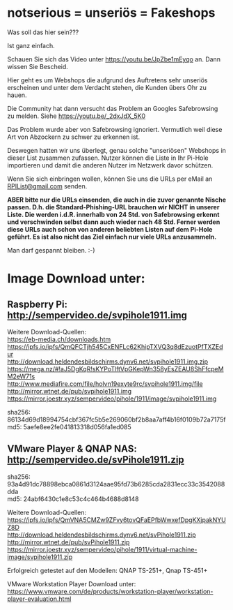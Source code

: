 # notserious = unseriös = Fakeshops

Was soll das hier sein???

Ist ganz einfach.

Schauen Sie sich das Video unter https://youtu.be/JpZbe1mEyqo an. Dann wissen Sie Bescheid.

Hier geht es um Webshops die aufgrund des Auftretens sehr unseriös erscheinen und unter dem Verdacht stehen, die Kunden übers Ohr zu hauen.

Die Community hat dann versucht das Problem an Googles Safebrowsing zu melden. Siehe https://youtu.be/_2dxJdX_5K0 

Das Problem wurde aber von Safebrowsing ignoriert. Vermutlich weil diese Art von Abzockern zu schwer zu erkennen ist.

Deswegen hatten wir uns überlegt, genau solche "unseriösen" Webshops in dieser List zusammen zufassen. Nutzer können die Liste in Ihr Pi-Hole importieren und damit die anderen Nutzer im Netzwerk davor schützen.

Wenn Sie sich einbringen wollen, können Sie uns die URLs per eMail an RPIList@gmail.com senden. 

<b>ABER bitte nur die URLs einsenden, die auch in die zuvor genannte Nische passen. D.h. die Standard-Phishing-URL brauchen wir NICHT in unserer Liste. Die werden i.d.R. innerhalb von 24 Std. von Safebrowsing erkennt und verschwinden selbst dann auch wieder nach 48 Std. Ferner werden diese URLs auch schon von anderen beliebten Listen auf dem Pi-Hole geführt. Es ist also nicht das Ziel einfach nur viele URLs anzusammeln.</b>

Man darf gespannt bleiben. :-)


# Image Download unter:
## Raspberry Pi: http://sempervideo.de/svpihole1911.img
Weitere Download-Quellen:<br>
https://eb-media.ch/downloads.htm<br>
https://ipfs.io/ipfs/QmQFCTjh545CxENFLc62KhipTXVQ3q8dEzuotPfTXZEdur<br>
http://download.heldendesbildschirms.dynv6.net/svpihole1911.img.zip<br>
https://mega.nz/#!aJ5DgKqR!sKYPoTlftVpGKepWn358yEsZEAU8ShFfcpeMM2eW71s<br>
http://www.mediafire.com/file/holvn19exyte9rc/svpihole1911.img/file<br>
http://mirror.wtnet.de/pub/svpihole1911.img<br>
https://mirror.joestr.xyz/sempervideo/pihole/1911/image/svpihole1911.img


sha256: 86134d69d18994754cbf367fc5b5e269060bf2b8aa7aff4b16f0109b72a7175f<br>
md5: 5aefe8ee2fe041813318d056fa1ed085

## VMware Player & QNAP NAS: http://sempervideo.de/svPihole1911.zip

sha256: 93a4d91dc78898ebca0861d3124aae95fd73b6285cda2831ecc33c3542088dda<br>
md5: 24abf6430c1e8c53c4c464b4688d8148<br>

Weitere Download-Quellen:<br>
https://ipfs.io/ipfs/QmVNA5CMZw9ZFvy6tovQFaEPfbWwxefDpgKXjpakNYUZ8D<br>
http://download.heldendesbildschirms.dynv6.net/svPihole1911.zip<br>
http://mirror.wtnet.de/pub/svPihole1911.zip<br>
https://mirror.joestr.xyz/sempervideo/pihole/1911/virtual-machine-image/svpihole1911.zip

Erfolgreich getestet auf den Modellen: QNAP TS-251+, Qnap TS-451+

VMware Workstation Player Download unter: https://www.vmware.com/de/products/workstation-player/workstation-player-evaluation.html


